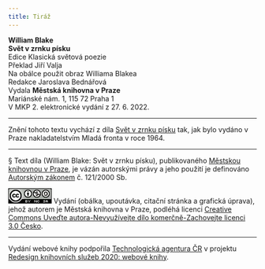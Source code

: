 ```yaml
---
title: Tiráž
---
```


**William Blake**  
**Svět v zrnku písku**  
Edice Klasická světová poezie  
Překlad Jiří Valja  
Na obálce použit obraz Williama Blakea  
Redakce Jaroslava Bednářová  
Vydala **Městská knihovna v Praze**  
Mariánské nám. 1, 115 72 Praha 1  
V MKP 2. elektronické vydání z 27. 6. 2022.

***

Znění tohoto textu vychází z díla [Svět v zrnku písku](https://search.mlp.cz/cz/titul/svet-v-zrnku-pisku/158888/) tak, jak bylo vydáno v Praze nakladatelstvím Mladá fronta v roce 1964.

***

§
Text díla (William Blake: Svět v zrnku písku), publikovaného [Městskou knihovnou v Praze](https://www.mlp.cz/cz/), je vázán autorskými právy a jeho použití je definováno [Autorským zákonem](https://www.mkcr.cz/predpisy-zakonu-709.html) č. 121/2000 Sb.

[![0](./resources/image001.jpg)](http://creativecommons.org/licenses/by-nc-sa/3.0/cz/)
Vydání (obálka, upoutávka, citační stránka a grafická úprava), jehož autorem je Městská knihovna v Praze, podléhá licenci [Creative Commons Uveďte autora-Nevyužívejte dílo komerčně-Zachovejte licenci 3.0 Česko](https://creativecommons.org/licenses/by-nc-sa/3.0/cz/).

***

Vydání webové knihy podpořila [Technologická agentura ČR](https://www.tacr.cz/) v projektu [Redesign knihovních služeb 2020: webové knihy](https://starfos.tacr.cz/cs/project/TL04000391).